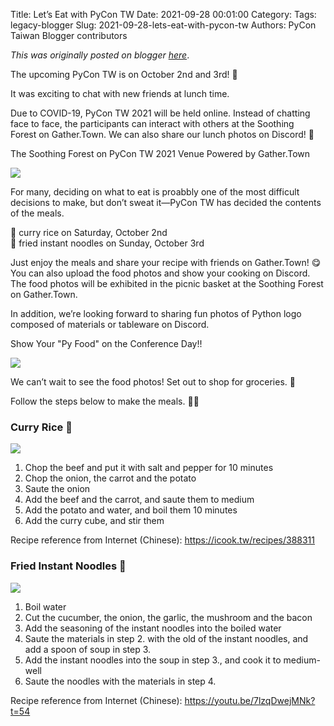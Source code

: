 Title: Let’s Eat with PyCon TW
Date: 2021-09-28 00:01:00
Category:
Tags: legacy-blogger
Slug: 2021-09-28-lets-eat-with-pycon-tw
Authors: PyCon Taiwan Blogger contributors

*This was originally posted on blogger [here](https://pycontw.blogspot.com/2021/09/lets-eat-with-pycon-tw.html)*.

<!--more-->

The upcoming PyCon TW is on October 2nd and 3rd! 🤩

It was exciting to chat with new friends at lunch time.

Due to COVID-19, PyCon TW 2021 will be held online. Instead of chatting face to face, the participants can interact with others at the Soothing Forest on Gather.Town. We can also share our lunch photos on Discord! 🍱




The Soothing Forest on PyCon TW 2021 Venue Powered by Gather.Town

[![](https://1.bp.blogspot.com/-BB65UUYgHoo/YVA5AxXxZ2I/AAAAAAABTVo/L6oZpAjps-Ep_M7HOaxkKyjWdZOrMm4yQCPcBGAYYCw/s320/forest.png)](https://1.bp.blogspot.com/-BB65UUYgHoo/YVA5AxXxZ2I/AAAAAAABTVo/L6oZpAjps-Ep_M7HOaxkKyjWdZOrMm4yQCPcBGAYYCw/s857/forest.png)  

For many, deciding on what to eat is proabbly one of the most difficult decisions to make, but don’t sweat it—PyCon TW has decided the contents of the meals.

🍛 curry rice on Saturday, October 2nd  
🍝 fried instant noodles on Sunday, October 3rd

Just enjoy the meals and share your recipe with friends on Gather.Town! 😋 You can also upload the food photos and show your cooking on Discord. The food photos will be exhibited in the picnic basket at the Soothing Forest on Gather.Town.

In addition, we’re looking forward to sharing fun photos of Python logo composed of materials or tableware on Discord.




Show Your "Py Food" on the Conference Day!!

[![](https://1.bp.blogspot.com/-xnN7ZVq9wG0/YVA5C_kd4ZI/AAAAAAABTVw/dZVa3OUBEWwqbO_pO998L2TlaPlFwvAqQCPcBGAYYCw/s320/food-demo.jpg)](https://1.bp.blogspot.com/-xnN7ZVq9wG0/YVA5C_kd4ZI/AAAAAAABTVw/dZVa3OUBEWwqbO_pO998L2TlaPlFwvAqQCPcBGAYYCw/s2048/food-demo.jpg)  

We can’t wait to see the food photos! Set out to shop for groceries. 🛒

Follow the steps below to make the meals. 👨‍🍳

### Curry Rice 🍛


[![](https://1.bp.blogspot.com/-1a5bOCAyDR4/YVHsDojMxJI/AAAAAAABTXE/ZsWE3_Zt1Y8W5Xwy3wsUoURUmg_qlWUXQCLcBGAsYHQ/s320/recipe-01-en.png)](https://1.bp.blogspot.com/-1a5bOCAyDR4/YVHsDojMxJI/AAAAAAABTXE/ZsWE3_Zt1Y8W5Xwy3wsUoURUmg_qlWUXQCLcBGAsYHQ/s2048/recipe-01-en.png)  
1. Chop the beef and put it with salt and pepper for 10 minutes
2. Chop the onion, the carrot and the potato
3. Saute the onion
4. Add the beef and the carrot, and saute them to medium
5. Add the potato and water, and boil them 10 minutes
6. Add the curry cube, and stir them

Recipe reference from Internet (Chinese): <https://icook.tw/recipes/388311>







### Fried Instant Noodles 🍝

[![](https://1.bp.blogspot.com/-mKNJb81Y7Rw/YVHsDqAGxEI/AAAAAAABTXA/wqBjJF4MGQwN0YvGVslPTLhTxM3mBXvAwCLcBGAsYHQ/s320/recipe-02-en.png)](https://1.bp.blogspot.com/-mKNJb81Y7Rw/YVHsDqAGxEI/AAAAAAABTXA/wqBjJF4MGQwN0YvGVslPTLhTxM3mBXvAwCLcBGAsYHQ/s2048/recipe-02-en.png)  
1. Boil water
2. Cut the cucumber, the onion, the garlic, the mushroom and the bacon
3. Add the seasoning of the instant noodles into the boiled water
4. Saute the materials in step 2. with the old of the instant noodles, and add a spoon of soup in step 3.
5. Add the instant noodles into the soup in step 3., and cook it to medium-well
6. Saute the noodles with the materials in step 4.

Recipe reference from Internet (Chinese): <https://youtu.be/7lzqDwejMNk?t=54>
